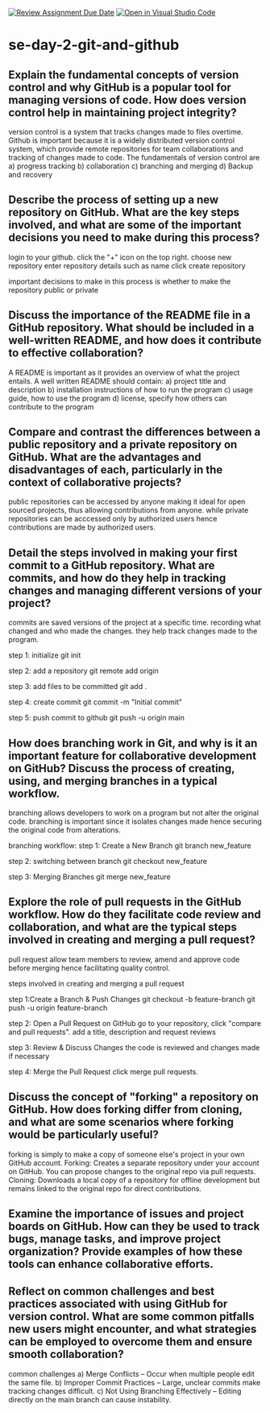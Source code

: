 [![Review Assignment Due Date](https://classroom.github.com/assets/deadline-readme-button-22041afd0340ce965d47ae6ef1cefeee28c7c493a6346c4f15d667ab976d596c.svg)](https://classroom.github.com/a/8wgCKhpZ)
[![Open in Visual Studio Code](https://classroom.github.com/assets/open-in-vscode-2e0aaae1b6195c2367325f4f02e2d04e9abb55f0b24a779b69b11b9e10269abc.svg)](https://classroom.github.com/online_ide?assignment_repo_id=18465233&assignment_repo_type=AssignmentRepo)
# se-day-2-git-and-github
## Explain the fundamental concepts of version control and why GitHub is a popular tool for managing versions of code. How does version control help in maintaining project integrity?

version control is a system that tracks changes made to files overtime. Github is important because it is a widely distributed version control system,
which provide remote repositories for team collaborations and tracking of changes made to code. The fundamentals of version control are 
 a) progress tracking
 b) collaboration 
 c) branching and merging
 d) Backup and recovery
 

## Describe the process of setting up a new repository on GitHub. What are the key steps involved, and what are some of the important decisions you need to make during this process?

login to your github. 
click the "+" icon on the top right.
choose new repository
enter repository details such as name
click create repository

important decisions to make in this process is whether to make the repository public or private

## Discuss the importance of the README file in a GitHub repository. What should be included in a well-written README, and how does it contribute to effective collaboration?

A README is important as it provides an overview of what the project entails.
A well written README should contain:
a) project title and description
b) installation instructions of how to run the program
c) usage guide, how to use the program
d) license, specify how others can contribute to the program



## Compare and contrast the differences between a public repository and a private repository on GitHub. What are the advantages and disadvantages of each, particularly in the context of collaborative projects?

public repositories can be accessed by anyone making it ideal for open sourced projects, thus allowing contributions from anyone. while private repositories can be acccessed only by authorized users hence contributions are made by authorized users.


## Detail the steps involved in making your first commit to a GitHub repository. What are commits, and how do they help in tracking changes and managing different versions of your project?

commits are saved versions of the project at a specific time. recording what changed and who made the changes. they help track changes made to the  program.

step 1: initialize
git init

step 2: add a repository
git remote add origin <repository-URL>

step 3: add files to be committed
git add .

step 4: create commit
git commit -m "Initial commit"

step 5: push commit to github
git push -u origin main




## How does branching work in Git, and why is it an important feature for collaborative development on GitHub? Discuss the process of creating, using, and merging branches in a typical workflow.

branching allows developers to work on a program but not alter the original code. branching is important since it isolates changes made hence securing the original code from alterations.

branching workflow:
step 1: Create a New Branch
git branch new_feature

step 2: switching between branch
git checkout new_feature

step 3: Merging Branches
git merge new_feature

## Explore the role of pull requests in the GitHub workflow. How do they facilitate code review and collaboration, and what are the typical steps involved in creating and merging a pull request?

pull request allow team members to review, amend and approve code before merging hence facilitating quality control.

steps involved in creating and merging a pull request

step 1:Create a Branch & Push Changes
git checkout -b feature-branch
git push -u origin feature-branch

step 2: Open a Pull Request on GitHub
go to your repository, click "compare and pull requests". add a title, description and request reviews

step 3: Review & Discuss Changes
the code is reviewed and changes made if necessary

step 4: Merge the Pull Request
click merge pull requests.

## Discuss the concept of "forking" a repository on GitHub. How does forking differ from cloning, and what are some scenarios where forking would be particularly useful?
 forking is simply to make a copy of someone else's project in your own GitHub account. 
 Forking: Creates a separate repository under your account on GitHub. You can propose changes to the original repo via pull requests.
Cloning: Downloads a local copy of a repository for offline development but remains linked to the original repo for direct contributions.

## Examine the importance of issues and project boards on GitHub. How can they be used to track bugs, manage tasks, and improve project organization? Provide examples of how these tools can enhance collaborative efforts.

## Reflect on common challenges and best practices associated with using GitHub for version control. What are some common pitfalls new users might encounter, and what strategies can be employed to overcome them and ensure smooth collaboration?
common challenges
a) Merge Conflicts – Occur when multiple people edit the same file.
b) Improper Commit Practices – Large, unclear commits make tracking changes difficult.
c) Not Using Branching Effectively – Editing directly on the main branch can cause instability.

